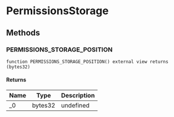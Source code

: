 # PermissionsStorage









## Methods

### PERMISSIONS_STORAGE_POSITION

```solidity
function PERMISSIONS_STORAGE_POSITION() external view returns (bytes32)
```






#### Returns

| Name | Type | Description |
|---|---|---|
| _0 | bytes32 | undefined |




